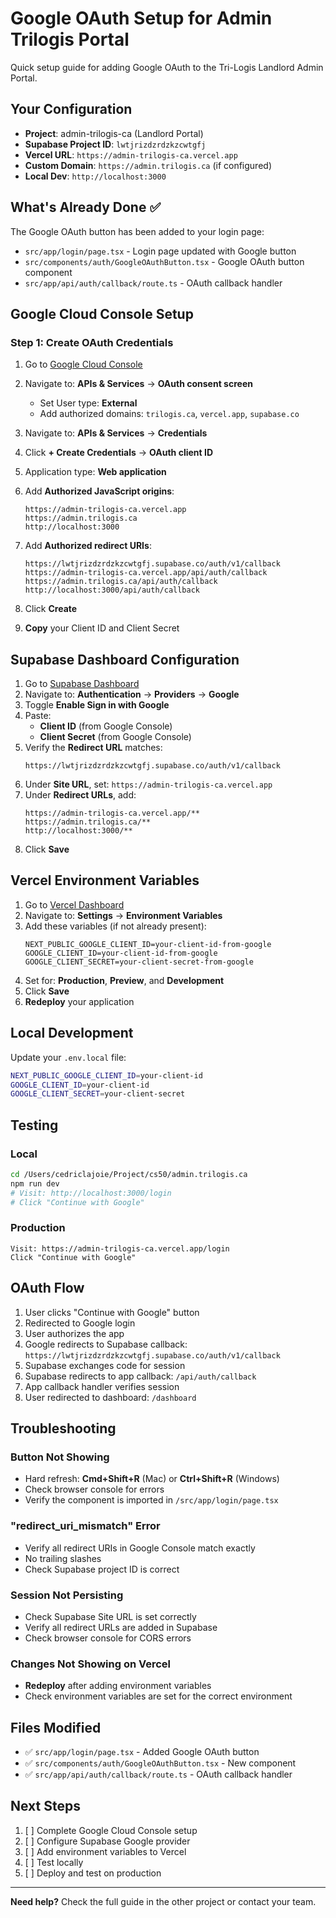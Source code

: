 # Google OAuth Setup for Admin Trilogis Portal

Quick setup guide for adding Google OAuth to the Tri-Logis Landlord Admin Portal.

## Your Configuration

- **Project**: admin-trilogis-ca (Landlord Portal)
- **Supabase Project ID**: `lwtjrizdzrdzkzcwtgfj`
- **Vercel URL**: `https://admin-trilogis-ca.vercel.app`
- **Custom Domain**: `https://admin.trilogis.ca` (if configured)
- **Local Dev**: `http://localhost:3000`

## What's Already Done ✅

The Google OAuth button has been added to your login page:
- `src/app/login/page.tsx` - Login page updated with Google button
- `src/components/auth/GoogleOAuthButton.tsx` - Google OAuth button component
- `src/app/api/auth/callback/route.ts` - OAuth callback handler

## Google Cloud Console Setup

### Step 1: Create OAuth Credentials

1. Go to [Google Cloud Console](https://console.cloud.google.com/)
2. Navigate to: **APIs & Services** → **OAuth consent screen**
   - Set User type: **External**
   - Add authorized domains: `trilogis.ca`, `vercel.app`, `supabase.co`
3. Navigate to: **APIs & Services** → **Credentials**
4. Click **+ Create Credentials** → **OAuth client ID**
5. Application type: **Web application**
6. Add **Authorized JavaScript origins**:
   ```
   https://admin-trilogis-ca.vercel.app
   https://admin.trilogis.ca
   http://localhost:3000
   ```

7. Add **Authorized redirect URIs**:
   ```
   https://lwtjrizdzrdzkzcwtgfj.supabase.co/auth/v1/callback
   https://admin-trilogis-ca.vercel.app/api/auth/callback
   https://admin.trilogis.ca/api/auth/callback
   http://localhost:3000/api/auth/callback
   ```

8. Click **Create**
9. **Copy** your Client ID and Client Secret

## Supabase Dashboard Configuration

1. Go to [Supabase Dashboard](https://app.supabase.com/project/lwtjrizdzrdzkzcwtgfj)
2. Navigate to: **Authentication** → **Providers** → **Google**
3. Toggle **Enable Sign in with Google**
4. Paste:
   - **Client ID** (from Google Console)
   - **Client Secret** (from Google Console)
5. Verify the **Redirect URL** matches:
   ```
   https://lwtjrizdzrdzkzcwtgfj.supabase.co/auth/v1/callback
   ```
6. Under **Site URL**, set: `https://admin-trilogis-ca.vercel.app`
7. Under **Redirect URLs**, add:
   ```
   https://admin-trilogis-ca.vercel.app/**
   https://admin.trilogis.ca/**
   http://localhost:3000/**
   ```
8. Click **Save**

## Vercel Environment Variables

1. Go to [Vercel Dashboard](https://vercel.com/cedric-lajoies-projects/admin-trilogis-ca)
2. Navigate to: **Settings** → **Environment Variables**
3. Add these variables (if not already present):
   ```
   NEXT_PUBLIC_GOOGLE_CLIENT_ID=your-client-id-from-google
   GOOGLE_CLIENT_ID=your-client-id-from-google
   GOOGLE_CLIENT_SECRET=your-client-secret-from-google
   ```
4. Set for: **Production**, **Preview**, and **Development**
5. Click **Save**
6. **Redeploy** your application

## Local Development

Update your `.env.local` file:
```bash
NEXT_PUBLIC_GOOGLE_CLIENT_ID=your-client-id
GOOGLE_CLIENT_ID=your-client-id
GOOGLE_CLIENT_SECRET=your-client-secret
```

## Testing

### Local
```bash
cd /Users/cedriclajoie/Project/cs50/admin.trilogis.ca
npm run dev
# Visit: http://localhost:3000/login
# Click "Continue with Google"
```

### Production
```
Visit: https://admin-trilogis-ca.vercel.app/login
Click "Continue with Google"
```

## OAuth Flow

1. User clicks "Continue with Google" button
2. Redirected to Google login
3. User authorizes the app
4. Google redirects to Supabase callback: `https://lwtjrizdzrdzkzcwtgfj.supabase.co/auth/v1/callback`
5. Supabase exchanges code for session
6. Supabase redirects to app callback: `/api/auth/callback`
7. App callback handler verifies session
8. User redirected to dashboard: `/dashboard`

## Troubleshooting

### Button Not Showing
- Hard refresh: **Cmd+Shift+R** (Mac) or **Ctrl+Shift+R** (Windows)
- Check browser console for errors
- Verify the component is imported in `/src/app/login/page.tsx`

### "redirect_uri_mismatch" Error
- Verify all redirect URIs in Google Console match exactly
- No trailing slashes
- Check Supabase project ID is correct

### Session Not Persisting
- Check Supabase Site URL is set correctly
- Verify all redirect URLs are added in Supabase
- Check browser console for CORS errors

### Changes Not Showing on Vercel
- **Redeploy** after adding environment variables
- Check environment variables are set for the correct environment

## Files Modified

- ✅ `src/app/login/page.tsx` - Added Google OAuth button
- ✅ `src/components/auth/GoogleOAuthButton.tsx` - New component
- ✅ `src/app/api/auth/callback/route.ts` - OAuth callback handler

## Next Steps

1. [ ] Complete Google Cloud Console setup
2. [ ] Configure Supabase Google provider
3. [ ] Add environment variables to Vercel
4. [ ] Test locally
5. [ ] Deploy and test on production

---

**Need help?** Check the full guide in the other project or contact your team.
